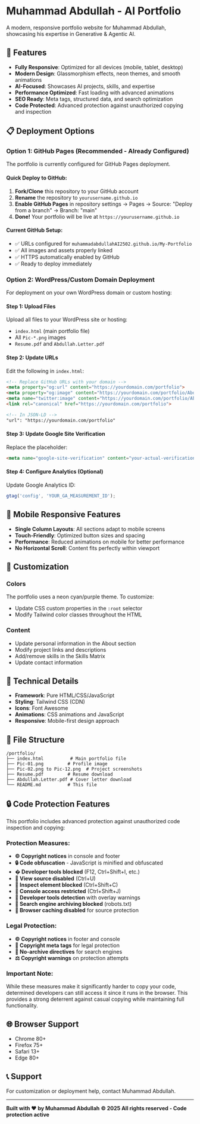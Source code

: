 <!-- © 2025 Muhammad Abdullah. All rights reserved. -->
<!-- Unauthorized copying or reuse is prohibited. -->
# Muhammad Abdullah - AI Portfolio

A modern, responsive portfolio website for Muhammad Abdullah, showcasing his expertise in Generative & Agentic AI.

## 🚀 Features

- **Fully Responsive**: Optimized for all devices (mobile, tablet, desktop)
- **Modern Design**: Glassmorphism effects, neon themes, and smooth animations
- **AI-Focused**: Showcases AI projects, skills, and expertise
- **Performance Optimized**: Fast loading with advanced animations
- **SEO Ready**: Meta tags, structured data, and search optimization
- **Code Protected**: Advanced protection against unauthorized copying and inspection

## 📋 Deployment Options

### Option 1: GitHub Pages (Recommended - Already Configured)

The portfolio is currently configured for GitHub Pages deployment.

#### Quick Deploy to GitHub:
1. **Fork/Clone** this repository to your GitHub account
2. **Rename** the repository to `yourusername.github.io`
3. **Enable GitHub Pages** in repository settings → Pages → Source: "Deploy from a branch" → Branch: "main"
4. **Done!** Your portfolio will be live at `https://yourusername.github.io`

#### Current GitHub Setup:
- ✅ URLs configured for `muhammadabdullahAI2502.github.io/My-Portfolio`
- ✅ All images and assets properly linked
- ✅ HTTPS automatically enabled by GitHub
- ✅ Ready to deploy immediately

### Option 2: WordPress/Custom Domain Deployment

For deployment on your own WordPress domain or custom hosting:

#### Step 1: Upload Files
Upload all files to your WordPress site or hosting:
- `index.html` (main portfolio file)
- All `Pic-*.png` images
- `Resume.pdf` and `Abdullah.Letter.pdf`

#### Step 2: Update URLs
Edit the following in `index.html`:

```html
<!-- Replace GitHub URLs with your domain -->
<meta property="og:url" content="https://yourdomain.com/portfolio">
<meta property="og:image" content="https://yourdomain.com/portfolio/Abdullah.pic.jpeg">
<meta name="twitter:image" content="https://yourdomain.com/portfolio/Abdullah.pic.jpeg">
<link rel="canonical" href="https://yourdomain.com/portfolio">

<!-- In JSON-LD -->
"url": "https://yourdomain.com/portfolio"
```

#### Step 3: Update Google Site Verification
Replace the placeholder:
```html
<meta name="google-site-verification" content="your-actual-verification-code" />
```

#### Step 4: Configure Analytics (Optional)
Update Google Analytics ID:
```javascript
gtag('config', 'YOUR_GA_MEASUREMENT_ID');
```

## 📱 Mobile Responsive Features

- **Single Column Layouts**: All sections adapt to mobile screens
- **Touch-Friendly**: Optimized button sizes and spacing
- **Performance**: Reduced animations on mobile for better performance
- **No Horizontal Scroll**: Content fits perfectly within viewport

## 🎨 Customization

### Colors
The portfolio uses a neon cyan/purple theme. To customize:
- Update CSS custom properties in the `:root` selector
- Modify Tailwind color classes throughout the HTML

### Content
- Update personal information in the About section
- Modify project links and descriptions
- Add/remove skills in the Skills Matrix
- Update contact information

## 🔧 Technical Details

- **Framework**: Pure HTML/CSS/JavaScript
- **Styling**: Tailwind CSS (CDN)
- **Icons**: Font Awesome
- **Animations**: CSS animations and JavaScript
- **Responsive**: Mobile-first design approach

## 📄 File Structure

```
/portfolio/
├── index.html          # Main portfolio file
├── Pic-01.png         # Profile image
├── Pic-02.png to Pic-12.png  # Project screenshots
├── Resume.pdf         # Resume download
├── Abdullah.Letter.pdf # Cover letter download
└── README.md          # This file
```

## 🔒 Code Protection Features

This portfolio includes advanced protection against unauthorized code inspection and copying:

### **Protection Measures:**
- **© Copyright notices** in console and footer
- **🔒 Code obfuscation** - JavaScript is minified and obfuscated
- **� Developer tools blocked** (F12, Ctrl+Shift+I, etc.)
- **🚫 View source disabled** (Ctrl+U)
- **🚫 Inspect element blocked** (Ctrl+Shift+C)
- **🚫 Console access restricted** (Ctrl+Shift+J)
- **🚫 Developer tools detection** with overlay warnings
- **🚫 Search engine archiving blocked** (robots.txt)
- **🚫 Browser caching disabled** for source protection

### **Legal Protection:**
- **© Copyright notices** in footer and console
- **📜 Copyright meta tags** for legal protection
- **🚫 No-archive directives** for search engines
- **⚖️ Copyright warnings** on protection attempts

### **Important Note:**
While these measures make it significantly harder to copy your code, determined developers can still access it since it runs in the browser. This provides a strong deterrent against casual copying while maintaining full functionality.

## 🌐 Browser Support

- Chrome 80+
- Firefox 75+
- Safari 13+
- Edge 80+

## 📞 Support

For customization or deployment help, contact Muhammad Abdullah.

---

**Built with ❤️ by Muhammad Abdullah**
**© 2025 All rights reserved - Code protection active**